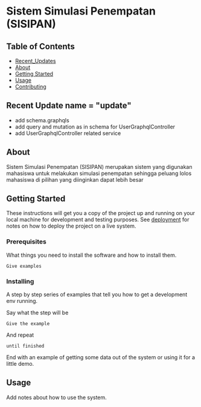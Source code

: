 # Sistem Simulasi Penempatan (SISIPAN)

## Table of Contents

- [Recent_Updates](#update)
- [About](#about)
- [Getting Started](#getting_started)
- [Usage](#usage)
- [Contributing](../CONTRIBUTING.md)


## Recent Update <a> name = "update"</a>

- add schema.graphqls
- add query and mutation as in schema for UserGraphqlController
- add UserGraphqlController related service
## About <a name = "about"></a>

Sistem Simulasi Penempatan (SISIPAN) merupakan sistem yang digunakan mahasiswa untuk melakukan simulasi penempatan sehingga peluang lolos mahasiswa di pilihan yang diinginkan dapat lebih besar

## Getting Started <a name = "getting_started"></a>

These instructions will get you a copy of the project up and running on your local machine for development and testing purposes. See [deployment](#deployment) for notes on how to deploy the project on a live system.

### Prerequisites

What things you need to install the software and how to install them.

```
Give examples
```

### Installing

A step by step series of examples that tell you how to get a development env running.

Say what the step will be

```
Give the example
```

And repeat

```
until finished
```

End with an example of getting some data out of the system or using it for a little demo.

## Usage <a name = "usage"></a>

Add notes about how to use the system.

